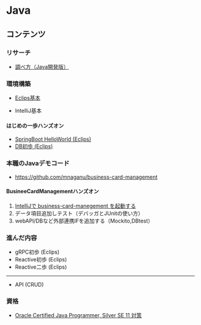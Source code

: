 # Java

## コンテンツ

### リサーチ

- [調べ方（Java開発版）](./researchAndDevelopment.md)

### 環境構築

- [Eclips基本](./setup_eclips.md)

- IntelliJ基本

#### はじめの一歩ハンズオン

- [SpringBoot HelloWorld (Eclips)](./springboot_helloworld.md)
- [DB初歩 (Eclips)](./springboot_db_intro.md)
  

### 本職のJavaデモコード

- https://github.com/mnaganu/business-card-management

#### BusineeCardManagementハンズオン

1. [IntelliJで business-card-manegement を起動する](./bcm_intellij_first-step.md)
2. データ項目追加しテスト（デバッガとJUnitの使い方）
3. webAPI/DBなど外部連携IFを追加する（Mockito,DBtest）

### 進んだ内容

- gRPC初歩 (Eclips)
- Reactive初歩 (Eclips)
- Reactive二歩 (Eclips)
----
- API (CRUD)

### 資格

- [Oracle Certified Java Programmer, Silver SE 11 対策](./ocjp_silver.md)
